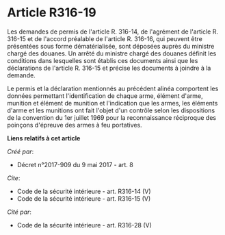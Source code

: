 # Article R316-19

Les demandes de permis de l'article R. 316-14, de l'agrément de l'article R. 316-15 et de l'accord préalable de l'article R.
316-16, qui peuvent être présentées sous forme dématérialisée, sont déposées auprès du ministre chargé des douanes. Un arrêté
du ministre chargé des douanes définit les conditions dans lesquelles sont établis ces documents ainsi que les déclarations
de l'article R. 316-15 et précise les documents à joindre à la demande. 

Le permis et la déclaration mentionnés au précédent alinéa comportent les données permettant l'identification de chaque arme,
élément d'arme, munition et élément de munition et l'indication que les armes, les éléments d'arme et les munitions ont fait
l'objet d'un contrôle selon les dispositions de la convention du 1er juillet 1969 pour la reconnaissance réciproque des
poinçons d'épreuve des armes à feu portatives.

**Liens relatifs à cet article**

_Créé par_:

  - Décret n°2017-909 du 9 mai 2017 - art. 8

_Cite_:

  - Code de la sécurité intérieure - art. R316-14 (V)
  - Code de la sécurité intérieure - art. R316-15 (V)

_Cité par_:

  - Code de la sécurité intérieure - art. R316-28 (V)
